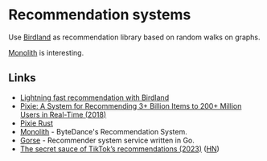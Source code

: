 # Recommendation systems

Use [Birdland](https://github.com/rlouf/birdland) as recommendation library based on random walks on graphs.

[Monolith](https://github.com/bytedance/monolith) is interesting.

## Links

- [Lightning fast recommendation with Birdland](https://www.thetypicalset.com/blog/drafts/introducing-birdland.html)
- [Pixie: A System for Recommending 3+ Billion Items to 200+ Million Users in Real-Time (2018)](https://dl.acm.org/doi/10.1145/3178876.3186183)
- [Pixie Rust](https://github.com/JD557/pixie-rust)
- [Monolith](https://github.com/bytedance/monolith) - ByteDance's Recommendation System.
- [Gorse](https://github.com/gorse-io/gorse) - Recommender system service written in Go.
- [The secret sauce of TikTok’s recommendations (2023)](https://www.shaped.ai/blog/the-secret-sauce-of-tik-toks-recommendations) ([HN](https://news.ycombinator.com/item?id=34836877))
